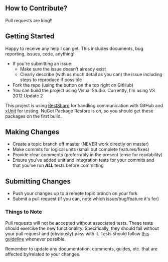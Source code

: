 ## How to Contribute?

Pull requests are king!!

## Getting Started

Happy to receive any help I can get. This includes documents, bug reporting, issues, code, anything!

* If you're submitting an issue:
	* Make sure the issue doesn't already exist
	* Clearly describe (with as much detail as you can) the issue including steps to reproduce if possible
* Fork the repo (using the button on the top right on GitHub)
* You can build the project using Visual Studio. Currently, I'm using VS 2012 Update 2

This project is using [RestSharp](http://restsharp.org/) for handling communication with GitHub and [xUnit](http://xunit.codeplex.com/) for testing. NuGet Package Restore is on, so you should get these packages on the first build.

## Making Changes

* Create a topic branch off master (NEVER work directly on master)
* Make commits for logical units (small but complete features/fixes)
* Provide clear comments (preferrably in the present tense for readability)
* Ensure you've added unit and integration tests for your commits and that you've run __*ALL*__ tests before committing

## Submitting Changes

* Push your changes up to a remote topic branch on your fork
* Submit a pull request (if you can, note which issue/bug/feature it's for)

### Things to Note

Pull requests will not be accepted without associated tests. These tests should exercise the new functionality. Specifically, they should fail without your pull request and (obviously) pass with it. Tests should follow [this guideline](http://haacked.com/archive/2012/01/01/structuring-unit-tests.aspx) whenever possible.

Remember to update any documentation, comments, guides, etc. that are affected by/related to your changes.